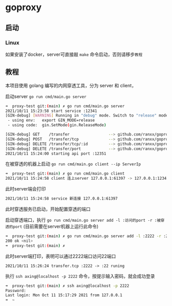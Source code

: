 # goproxy

## 启动

### Linux

如果安装了docker，server可直接敲 `make` 命令启动，否则请移步`教程`

## 教程

本项目使用 golang 编写的内网穿透工具，分为 server 和 client，

启动server `go run cmd/main.go server`
```bash
➜  proxy-test git:(main) ✗ go run cmd/main.go server
2021/10/11 15:23:58 start service :12341
[GIN-debug] [WARNING] Running in "debug" mode. Switch to "release" mode in production.
 - using env:   export GIN_MODE=release
 - using code:  gin.SetMode(gin.ReleaseMode)

[GIN-debug] GET    /transfer                 --> github.com/ranxx/goproxy/api.(*Transfer).List-fm (1 handlers)
[GIN-debug] POST   /transfer/tcp             --> github.com/ranxx/goproxy/api.(*Transfer).NewTCP-fm (1 handlers)
[GIN-debug] DELETE /transfer/tcp/:id         --> github.com/ranxx/goproxy/api.(*Transfer).CloseTCP-fm (1 handlers)
[GIN-debug] DELETE /transfer/port            --> github.com/ranxx/goproxy/api.(*Transfer).RemovePorts-fm (1 handlers)
2021/10/11 15:24:00 starting api port :12351
```

在被穿透的机器上启动 `go run cmd/main.go client --ip ServerIp`
```bash
➜  proxy-test git:(main) ✗ go run cmd/main.go client                    
2021/10/11 15:24:58 client 连上server 127.0.0.1:61397 -> 127.0.0.1:12341
```
此时server端会打印
```bash
2021/10/11 15:24:58 service 新连接 127.0.0.1:61397
```

此时穿透服务已启动，开始配置穿透的端口

启动穿透端口，执行 `go run cmd/main.go server add -l :访问的port -r :被穿透的port` (目前需要在server机器上运行此命令)
```bash
➜  proxy-test git:(main) ✗ go run cmd/main.go server add -l :2222 -r :22
200 ok <nil>
➜  proxy-test git:(main) ✗ 
```
此时server端打印，表明可以通过2222端口访问22端口
```
2021/10/11 15:26:24 transfer.tcp :2222 -> :22 runing
```

执行 `ssh axing@localhost -p 2222` 命令，按提示输入密码，就会成功登录
```bash
➜  proxy-test git:(main) ✗ ssh axing@localhost -p 2222
Password:
Last login: Mon Oct 11 15:17:29 2021 from 127.0.0.1
➜  ~
```